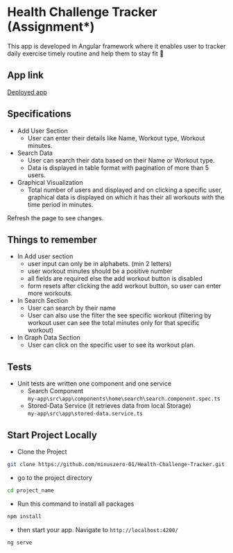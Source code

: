 # Health Challenge Tracker (Assignment\*)

This app is developed in Angular framework where it enables user to tracker daily exercise timely routine and help them to stay fit 💪

## App link

[Deployed app](https://6699e42fcc9d660008810835--effervescent-fudge-4e5338.netlify.app/)

## Specifications

- Add User Section
  - User can enter their details like Name, Workout type, Workout minutes.
- Search Data
  - User can search their data based on their Name or Workout type.
  - Data is displayed in table format with pagination of more than 5 users.
- Graphical Visualization
  - Total number of users and displayed and on clicking a specific user, graphical data is displayed on which it has their all workouts with the time period in minutes.

Refresh the page to see changes.

## Things to remember

- In Add user section
  - user input can only be in alphabets. (min 2 letters)
  - user workout minutes should be a positive number
  - all fields are required else the add workout button is disabled
  - form resets after clicking the add workout button, so user can enter more workouts.
- In Search Section
  - User can search by their name
  - User can also use the filter the see specific workout (filtering by workout user can see the total minutes only for that specific workout)
- In Graph Data Section
  - User can click on the specific user to see its workout plan.

## Tests

- Unit tests are written one component and one service
  - Search Component  
    `my-app\src\app\components\home\search\search.component.spec.ts`
  - Stored-Data Service (it retrieves data from local Storage)  
    `my-app\src\app\stored-data.service.ts`

## Start Project Locally

- Clone the Project

```bash
git clone https://github.com/minuszero-01/Health-Challenge-Tracker.git
```

- go to the project directory

```bash
cd project_name
```

- Run this command to install all packages

```bash
npm install
```

- then start your app. Navigate to `http://localhost:4200/`

```bash
ng serve
```

